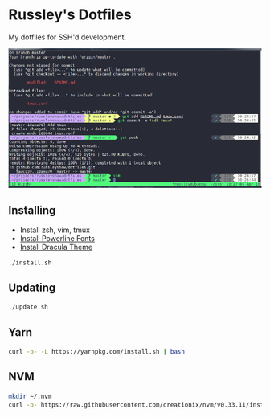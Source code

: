 # Russley's Dotfiles

My dotfiles for SSH'd development.

![Screenshot](screenshot.png)

## Installing

- Install zsh, vim, tmux
- [Install Powerline Fonts](https://github.com/powerline/fonts/archive/master.zip)
- [Install Dracula Theme](https://gist.github.com/russleyshaw/4ce43f3b3c0d68ac67fe69eb3a375a4d)

```bash
./install.sh
```

## Updating

```bash
./update.sh
```

## Yarn
```bash
curl -o- -L https://yarnpkg.com/install.sh | bash
```

## NVM
```bash
mkdir ~/.nvm
curl -o- https://raw.githubusercontent.com/creationix/nvm/v0.33.11/install.sh | bash
```
